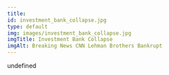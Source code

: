 ```yaml
--- 
title: 
id: investment_bank_collapse.jpg
type: default
img: images/investment_bank_collapse.jpg
imgTitle: Investment Bank Collapse
imgAlt: Breaking News CNN Lehman Brothers Bankrupt
---
```


undefined

